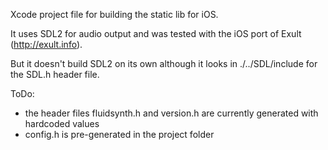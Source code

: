 Xcode project file for building the static lib for iOS.

It uses SDL2 for audio output and was tested with the iOS port of Exult (http://exult.info).

But it doesn't build SDL2 on its own although it looks in ./../SDL/include for the SDL.h header file.

ToDo:
  - the header files fluidsynth.h and version.h are currently generated with hardcoded values
  - config.h is pre-generated in the project folder